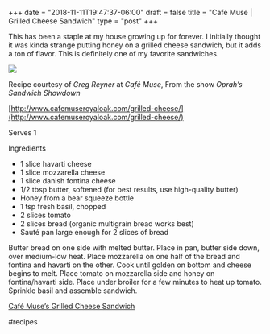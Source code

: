 +++
date = "2018-11-11T19:47:37-06:00"
draft = false
title = "Cafe Muse | Grilled Cheese Sandwich"
type = "post"
+++

This has been a staple at my house growing up for forever. I initially thought it was kinda strange putting honey on a grilled cheese sandwich, but it adds a ton of flavor. This is definitely one of my favorite sandwiches.

![](/uploads/cafe-muse-grilled-cheese.jpg)

Recipe courtesy of *Greg Reyner* at *Café Muse*, From the show *Oprah’s Sandwich Showdown*

[http://www.cafemuseroyaloak.com/grilled-cheese/](http://www.cafemuseroyaloak.com/grilled-cheese/)

Serves 1

Ingredients

* 1 slice havarti cheese
* 1 slice mozzarella cheese
* 1 slice danish fontina cheese
* 1/2 tbsp butter, softened (for best results, use high-quality butter)
* Honey from a bear squeeze bottle
* 1 tsp fresh basil, chopped
* 2 slices tomato
* 2 slices bread (organic multigrain bread works best)
* Sauté pan large enough for 2 slices of bread

Butter bread on one side with melted butter. Place in pan, butter side down, over medium-low heat. Place mozzarella on one half of the bread and fontina and havarti on the other. Cook until golden on bottom and cheese begins to melt. Place tomato on mozzarella side and honey on fontina/havarti side. Place under broiler for a few minutes to heat up tomato. Sprinkle basil and assemble sandwich.

[Café Muse’s Grilled Cheese Sandwich](https://medium.com/caleb-jasiks-recipe-book/cafe-muses-grilled-cheese-sandwich-3a48692d4d95?source=userActivityShare-35f7f8f56ab-1528242570)

#recipes
